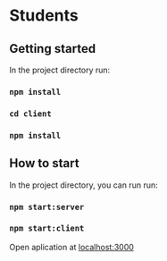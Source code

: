 # Students

## Getting started

In the project directory run:

### `npm install`
### `cd client`
### `npm install`

## How to start

In the project directory, you can run run:

### `npm start:server`
### `npm start:client`

Open aplication at [localhost:3000](http://localhost:3000)